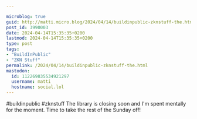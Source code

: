 ```yaml
---

microblog: true
guid: http://matti.micro.blog/2024/04/14/buildinpublic-zknstuff-the.html
post_id: 3990003
date: 2024-04-14T15:35:35+0200
lastmod: 2024-04-14T15:35:35+0200
type: post
tags:
- "BuildInPublic"
- "ZKN Stuff"
permalink: /2024/04/14/buildinpublic-zknstuff-the.html
mastodon:
  id: 112269835534921297
  username: matti
  hostname: social.lol
---
```

#buildinpublic #zknstuff The library is closing soon and I'm spent mentally for the moment. Time to take the rest of the Sunday off!

